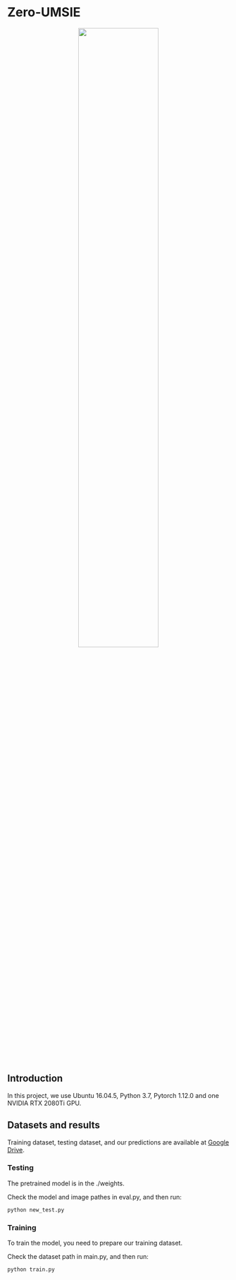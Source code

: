 # Zero-UMSIE


<div align=center><img src="img/1.png" height = "60%" width = "60%"/></div>

## Introduction
In this project, we use Ubuntu 16.04.5, Python 3.7, Pytorch 1.12.0 and one NVIDIA RTX 2080Ti GPU. 

## Datasets and results
Training dataset, testing dataset, and our predictions are available at [Google Drive]().

### Testing

The pretrained model is in the ./weights.

Check the model and image pathes in eval.py, and then run:

```
python new_test.py
```

### Training

To train the model, you need to prepare our training dataset.

Check the dataset path in main.py, and then run:
```
python train.py
```
